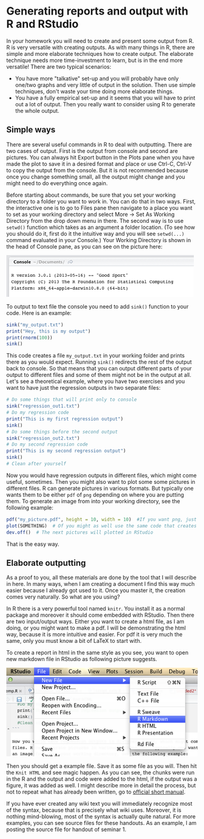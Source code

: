 Generating reports and output with R and RStudio
========================================================

In your homework you will need to create and present some output from R. R is very versatile with creating outputs. As with many things in R, there are simple and more elaborate techniques how to create output. The elaborate technique needs more time-investment to learn, but is in the end more versatile! There are two typical scenarios:

- You have more "talkative" set-up and you will probably have only one/two graphs and very little of output in the solution. Then use simple techniques, don't waste your time doing more elaborate things.
- You have a fully empirical set-up and it seems that you will have to print out a lot of output. Then you really want to consider using R to generate the whole output.

Simple ways
-------------

There are several useful commands in R to deal with outputting. There are two cases of output. First is the output from console and second are pictures. You can always hit Export button in the Plots pane when you have made the plot to save it in a desired format and place or use Ctrl-C, Ctrl-V to copy the output from the console. But it is not recommended because once you change something small, all the output might change and you might need to do everything once again.

Before starting about commands, be sure that you set your working directory to a folder you want to work in. You can do that in two ways. First, the interactive one is to go to Files pane then navigate to a place you want to set as your working directory and select More -> Set As Working Directory from the drop down menu in there. The second way is to use `setwd()` function which takes as an argument a folder location. (To see how you should do it, first do it the intuitive way and you will see `setwd(...)` command evaluated in your Console.) Your Working Directory is shown in the head of Console pane, as you can see on the picture here:

![Working directory screenshot](working_dir.png)

To output to text file the console you need to add `sink()` function to your code. Here is an example:


```r
sink("my_output.txt")
print("Hey, this is my output")
print(rnorm(100))
sink()
```


This code creates a file `my_output.txt` in your working folder and prints there as you would expect. Running `sink()` redirects the rest of the output back to console. So that means that you can output different parts of your output to different files and some of them might not be in the output at all. Let's see a theoretical example, where you have two exercises and you want to have just the regression outputs in two separate files:


```r
# Do some things that will print only to console
sink("regression_out1.txt")
# Do my regression code
print("This is my first regression output")
sink()
# Do some things before the second output
sink("regression_out2.txt")
# Do my second regression code
print("This is my second regression output")
sink()
# Clean after yourself
```


Now you would have regression outputs in different files, which might come useful, sometimes. Then you might also want to plot some some pictures in different files. R can generate pictures in various formats. But typically one wants them to be either `pdf` of `png` depending on where you are putting them. To generate an image from into your working directory, see the following example:


```r
pdf("my_picture.pdf", height = 10, width = 10)  #If you want png, just change the pdf for png everywhere
plot(SOMETHING)  # Of you might as well use the same code that creates plots from ggplot2
dev.off()  # The next pictures will plotted in RStudio
```


That is the easy way.

Elaborate outputting
-------------------------

As a proof to you, all these materials are done by the tool that I will describe in here. In many ways, when I am creating a document I find this way much easier because I already got used to it. Once you master it, the creation comes very naturally. So what are you using?

In R there is a very powerful tool named `knitr`. You install it as a normal package and moreover it should come embedded with RStudio. Then there are two input/output ways. Either you want to create a html file, as I am doing, or you might want to make a pdf. I will be demonstrating the html way, because it is more intuitive and easier. For pdf it is very much the same, only you must know a bit of LaTeX to start with.

To create a report in html in the same style as you see, you want to open new markdown file in RStudio as following picture suggests.

![New Markdown](new_markdown.png)

Then you should get a example file. Save it as some file as you will. Then hit the `Knit HTML` and see magic happen. As you can see, the chunks were run in the R and the output and code were added to the html, if the output was a figure, it was added as well. I might describe more in detail the process, but not to repeat what has already been written, go to [official short manual](http://www.rstudio.com/ide/docs/authoring/using_markdown?version=0.98.309&mode=desktop).

If you have ever created any wiki text you will immediately recognize most of the syntax, because that is precisely what wiki uses. Moreover, it is nothing mind-blowing, most of the syntax is actually quite natural. For more examples, you can see source files for these handouts. As an example, I am posting the source file for handout of seminar 1.
